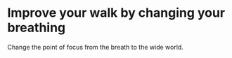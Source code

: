 # Improve your walk by changing your breathing

Change the point of focus from the breath to the wide world.

